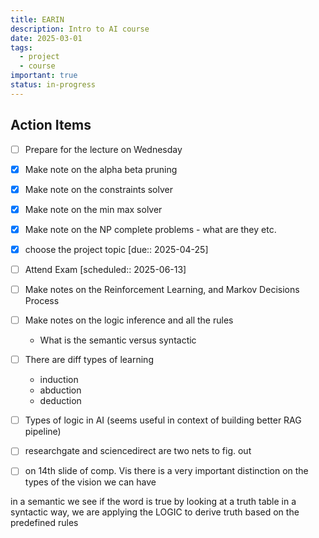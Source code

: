 ```yaml
---
title: EARIN
description: Intro to AI course
date: 2025-03-01
tags:
  - project
  - course
important: true
status: in-progress
---
```


## Action Items

- [ ] Prepare for the lecture on Wednesday
- [x] Make note on the alpha beta pruning
- [x] Make note on the constraints solver
- [x] Make note on the min max solver
- [x] Make note on the NP complete problems - what are they etc.
- [x] choose the project topic [due:: 2025-04-25]
- [ ] Attend Exam [scheduled:: 2025-06-13]
- [ ] Make notes on the Reinforcement Learning, and Markov Decisions Process
- [ ] Make notes on the logic inference and all the rules
    - What is the semantic versus syntactic
- [ ] There are diff types of learning
    - induction
    - abduction 
    - deduction
- [ ] Types of logic in AI (seems useful in context of building better RAG pipeline)
- [ ] researchgate and sciencedirect are two nets to fig. out 
- [ ] on 14th slide of comp. Vis there is a very important distinction on the types of the vision we can have


in a semantic we see if the word is true by looking at a truth table
in a syntactic way, we are applying the LOGIC to derive truth based on the predefined rules
